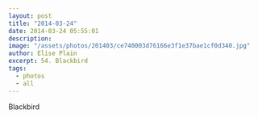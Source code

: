 ```yaml
---
layout: post
title: "2014-03-24"
date: 2014-03-24 05:55:01
description: 
image: "/assets/photos/201403/ce740003d76166e3f1e37bae1cf0d340.jpg"
author: Elise Plain
excerpt: 54. Blackbird
tags: 
  - photos
  - all
---
```


Blackbird
<p></p>
